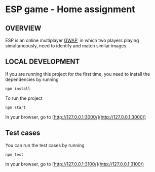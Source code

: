 # ESP game - Home assignment
 
## OVERVIEW
ESP is an online multiplayer [GWAP](https://en.wikipedia.org/wiki/Human-based_computation_game), in which two players playing simultaneously, need to identify and match similar images.

## LOCAL DEVELOPMENT
If you are running this project for the first time, you need to install the dependencies by running

`npm install`

To run the project

`npm start`

In your browser, go to [http://127.0.0.1:3000/](http://127.0.0.1:3000/)

## Test cases
You can run the test cases by running

`npm test`

In your browser, go to [http://127.0.0.1:3100/](http://127.0.0.1:3100/)